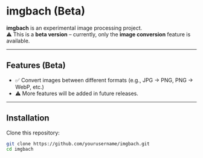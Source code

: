# imgbach (Beta)

**imgbach** is an experimental image processing project.  
⚠️ This is a **beta version** – currently, only the **image conversion** feature is available.  

---

## Features (Beta)
- ✅ Convert images between different formats (e.g., JPG → PNG, PNG → WebP, etc.)
- ⚠️ More features will be added in future releases.

---

## Installation
Clone this repository:
```bash
git clone https://github.com/yourusername/imgbach.git
cd imgbach

